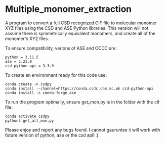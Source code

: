 # Multiple_monomer_extraction
A program to convert a full CSD recognized CIF file to molecular monomer XYZ files using the CSD and ASE Python libraries. This version will not assume there is symmetrically equivalent monomers, and create all of the monomer's XYZ files.

To ensure compatibility, verions of ASE and CCDC are:
```
python = 3.11.5
ase = 3.23.0
csd-python-api = 3.3.0
```

To create an environment ready for this code use:

```
conda create -n csdpy
conda install --channel=https://conda.ccdc.cam.ac.uk csd-python-api
conda install -c conda-forge ase
```

To run the program optimally, ensure get_mon.py is in the folder with the cif file:
```
conda activate csdpy
python3 get_all_mon.py
```

Please enjoy and report any bugs found. I cannot gauruntee it will work with future version of python, ase or the csd api! :) 

